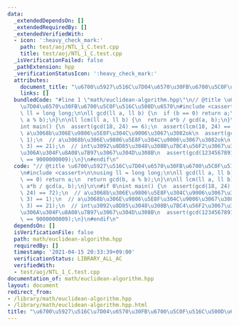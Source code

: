 ```yaml
---
data:
  _extendedDependsOn: []
  _extendedRequiredBy: []
  _extendedVerifiedWith:
  - icon: ':heavy_check_mark:'
    path: test/aoj/NTL_1_C.test.cpp
    title: test/aoj/NTL_1_C.test.cpp
  _isVerificationFailed: false
  _pathExtension: hpp
  _verificationStatusIcon: ':heavy_check_mark:'
  attributes:
    document_title: "\u6700\u5927\u516C\u7D04\u6570\u30FB\u6700\u5C0F\u516C\u500D\u6570"
    links: []
  bundledCode: "#line 1 \"math/euclidean-algorithm.hpp\"\n// @title \u6700\u5927\u516C\
    \u7D04\u6570\u30FB\u6700\u5C0F\u516C\u500D\u6570\n#include <cassert>\n\nusing\
    \ ll = long long;\n\nll gcd(ll a, ll b) {\n  if (b == 0) return a;\n  return gcd(b,\
    \ a % b);\n}\n\nll lcm(ll a, ll b) {\n  return a*b / gcd(a, b);\n}\n\n#if 0\n\
    int main() {\n  assert(gcd(18, 24) == 6);\n  assert(lcm(18, 24) == 72);\n  //\
    \ a\u3068b\u306E\u9806\u5E8F\u304C\u9006\u3067\u3082ok\n  assert(gcd(7, 3) ==\
    \ 1);\n  // a\u3068b\u306E\u9806\u5E8F\u304C\u9006\u3067\u3082ok\n  assert(lcm(7,\
    \ 3) == 21);\n  // int\u3092\u8D85\u3048\u308B\u7BC4\u56F2\u3067\u3082\u554F\u984C\
    \u306A\u304F\u8A08\u7B97\u3067\u304D\u308B\n  assert(gcd(123456789123456789, 987654321987654321)\
    \ == 9000000009);\n}\n#endif\n"
  code: "// @title \u6700\u5927\u516C\u7D04\u6570\u30FB\u6700\u5C0F\u516C\u500D\u6570\
    \n#include <cassert>\n\nusing ll = long long;\n\nll gcd(ll a, ll b) {\n  if (b\
    \ == 0) return a;\n  return gcd(b, a % b);\n}\n\nll lcm(ll a, ll b) {\n  return\
    \ a*b / gcd(a, b);\n}\n\n#if 0\nint main() {\n  assert(gcd(18, 24) == 6);\n  assert(lcm(18,\
    \ 24) == 72);\n  // a\u3068b\u306E\u9806\u5E8F\u304C\u9006\u3067\u3082ok\n  assert(gcd(7,\
    \ 3) == 1);\n  // a\u3068b\u306E\u9806\u5E8F\u304C\u9006\u3067\u3082ok\n  assert(lcm(7,\
    \ 3) == 21);\n  // int\u3092\u8D85\u3048\u308B\u7BC4\u56F2\u3067\u3082\u554F\u984C\
    \u306A\u304F\u8A08\u7B97\u3067\u304D\u308B\n  assert(gcd(123456789123456789, 987654321987654321)\
    \ == 9000000009);\n}\n#endif\n"
  dependsOn: []
  isVerificationFile: false
  path: math/euclidean-algorithm.hpp
  requiredBy: []
  timestamp: '2021-04-15 20:33:39+09:00'
  verificationStatus: LIBRARY_ALL_AC
  verifiedWith:
  - test/aoj/NTL_1_C.test.cpp
documentation_of: math/euclidean-algorithm.hpp
layout: document
redirect_from:
- /library/math/euclidean-algorithm.hpp
- /library/math/euclidean-algorithm.hpp.html
title: "\u6700\u5927\u516C\u7D04\u6570\u30FB\u6700\u5C0F\u516C\u500D\u6570"
---
```

